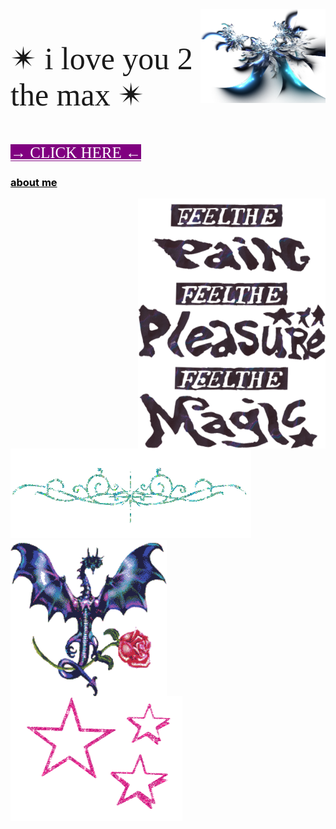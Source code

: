 <html>
<img src="images/11-2-fractal-png-picture.png"
          style="background:none;"
           align="right"
           width="200"
           height="150"><p style="font-family:luminari;
          font-size:50px">&#10036; i love you 2 the max &#10036;</p>
           
  <p><a href="artfolder/art.html" 
  style="color: white;
  background-color: purple;
  font-family:luminari;
            font-size:25px;">&#x2192;  CLICK HERE  &#x2190;</a></p>
 <h3><a href="aboutmefolder/me.html"
                  style="color: black;"
          text-align="center">about me</a></h3>

  <img  src="images/uoadted feelt ge.png"
     style="background: none;"
           width="300px"
           height="400px"
           align="right"
           vertical-align="top">
      
<body background="images/bgbgbg.png">
<img style="background:none;"
     src="pcoddxGLi.gif">
  <div>
<img style="background:none;"
     src="4T9o7eqjc.gif"
     width="250"
     height="250"
     align="left">
             <div><img style="background:none;"
     src="1113638.gif"
     width="275"
     height="200"
     align="left">

       

